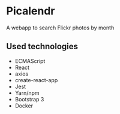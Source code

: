 # Picalendr
A webapp to search Flickr photos by month

## Used technologies
 
* ECMAScript
* React
* axios
* create-react-app 
* Jest
* Yarn/npm
* Bootstrap 3
* Docker

